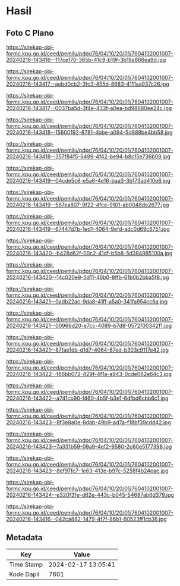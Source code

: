 # Hasil

## Foto C Plano

https://sirekap-obj-formc.kpu.go.id/ceed/pemilu/pdpr/76/04/10/20/01/7604102001007-20240216-143416--117ce170-365b-41c9-b19f-3b19a866ea9d.jpg

https://sirekap-obj-formc.kpu.go.id/ceed/pemilu/pdpr/76/04/10/20/01/7604102001007-20240216-143417--aebd0cb2-3fc3-455d-8683-4111aa937c26.jpg

https://sirekap-obj-formc.kpu.go.id/ceed/pemilu/pdpr/76/04/10/20/01/7604102001007-20240216-143417--0037ba5d-3f4e-433f-a0ea-bd98680ee24c.jpg

https://sirekap-obj-formc.kpu.go.id/ceed/pemilu/pdpr/76/04/10/20/01/7604102001007-20240216-143418--15600192-8781-4bbe-a094-5d888be4bb58.jpg

https://sirekap-obj-formc.kpu.go.id/ceed/pemilu/pdpr/76/04/10/20/01/7604102001007-20240216-143418--357f84f5-6499-4f42-be94-b8c15e736b09.jpg

https://sirekap-obj-formc.kpu.go.id/ceed/pemilu/pdpr/76/04/10/20/01/7604102001007-20240216-143419--04cde5c6-e5a6-4e16-baa3-3b173ad410e6.jpg

https://sirekap-obj-formc.kpu.go.id/ceed/pemilu/pdpr/76/04/10/20/01/7604102001007-20240216-143419--567ea807-9f22-4fce-9101-ab0048de2677.jpg

https://sirekap-obj-formc.kpu.go.id/ceed/pemilu/pdpr/76/04/10/20/01/7604102001007-20240216-143419--67447d7b-1ed1-4064-9efd-adc0d69c6751.jpg

https://sirekap-obj-formc.kpu.go.id/ceed/pemilu/pdpr/76/04/10/20/01/7604102001007-20240216-143420--b428d62f-00c2-41df-b5b8-5d384985100a.jpg

https://sirekap-obj-formc.kpu.go.id/ceed/pemilu/pdpr/76/04/10/20/01/7604102001007-20240216-143420--14c020e9-5d11-46b0-8ffb-61b0b2bba5f8.jpg

https://sirekap-obj-formc.kpu.go.id/ceed/pemilu/pdpr/76/04/10/20/01/7604102001007-20240216-143421--0adb22ac-9da8-41ff-a5a0-341fa954cc6a.jpg

https://sirekap-obj-formc.kpu.go.id/ceed/pemilu/pdpr/76/04/10/20/01/7604102001007-20240216-143421--00966d20-e7cc-4089-b7d8-0572f00342f1.jpg

https://sirekap-obj-formc.kpu.go.id/ceed/pemilu/pdpr/76/04/10/20/01/7604102001007-20240216-143421--87fae1db-d1d7-4064-87ed-b303c9117e42.jpg

https://sirekap-obj-formc.kpu.go.id/ceed/pemilu/pdpr/76/04/10/20/01/7604102001007-20240216-143422--f86bb072-429f-4f1a-a943-0cde062e64c3.jpg

https://sirekap-obj-formc.kpu.go.id/ceed/pemilu/pdpr/76/04/10/20/01/7604102001007-20240216-143422--a741cb90-f460-4b5f-b3e1-6dfbd6cbb6c1.jpg

https://sirekap-obj-formc.kpu.go.id/ceed/pemilu/pdpr/76/04/10/20/01/7604102001007-20240216-143423--8f3e8a0e-8dab-49b9-ad7a-f18bf39cdd42.jpg

https://sirekap-obj-formc.kpu.go.id/ceed/pemilu/pdpr/76/04/10/20/01/7604102001007-20240216-143423--7a331b59-09a9-4ef2-9580-2c60e5177398.jpg

https://sirekap-obj-formc.kpu.go.id/ceed/pemilu/pdpr/76/04/10/20/01/7604102001007-20240216-143423--8ef97fc7-1e63-413e-b97c-5258f4b24eae.jpg

https://sirekap-obj-formc.kpu.go.id/ceed/pemilu/pdpr/76/04/10/20/01/7604102001007-20240216-143424--e320f31e-d62e-443c-b045-54687ab6d379.jpg

https://sirekap-obj-formc.kpu.go.id/ceed/pemilu/pdpr/76/04/10/20/01/7604102001007-20240216-143416--042ca882-1479-4f7f-86b1-60523ff1cb36.jpg


## Metadata

| Key        | Value               |
| ---------- | ------------------- |
| Time Stamp | 2024-02-17 13:05:41 |
| Kode Dapil | 7601                |



